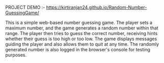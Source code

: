 PROJECT DEMO :-  https://kirtiranjan24.github.io/Random-Number-GuessingGame/

This is a simple web-based number guessing game. The player sets a maximum number, and the game generates a random number within that range. The player then tries to guess the correct number, receiving hints whether their guess is too high or too low. The game displays messages guiding the player and also allows them to quit at any time. The randomly generated number is also logged in the browser's console for testing purposes.

